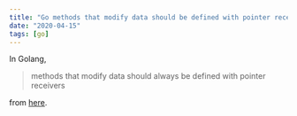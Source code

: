 ```yaml
---
title: "Go methods that modify data should be defined with pointer receivers"
date: "2020-04-15"
tags: [go]
---
```


In Golang,

> methods that modify data should always be defined with pointer receivers

from [here](https://eli.thegreenplace.net/2019/on-concurrency-in-go-http-servers/).
